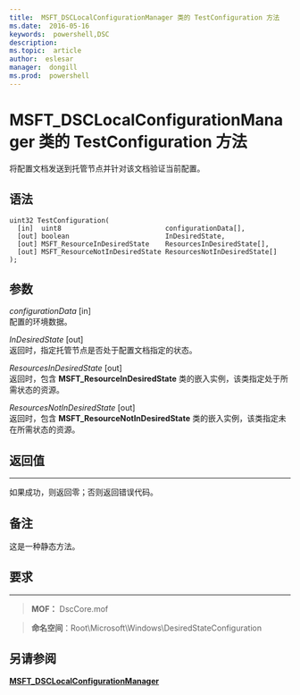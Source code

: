 ```yaml
---
title:  MSFT_DSCLocalConfigurationManager 类的 TestConfiguration 方法
ms.date:  2016-05-16
keywords:  powershell,DSC
description:  
ms.topic:  article
author:  eslesar
manager:  dongill
ms.prod:  powershell
---
```



# MSFT_DSCLocalConfigurationManager 类的 TestConfiguration 方法

将配置文档发送到托管节点并针对该文档验证当前配置。

语法
------

```mof
uint32 TestConfiguration(
  [in]  uint8                          configurationData[],
  [out] boolean                        InDesiredState,
  [out] MSFT_ResourceInDesiredState    ResourcesInDesiredState[],
  [out] MSFT_ResourceNotInDesiredState ResourcesNotInDesiredState[]
);
```

参数
----------

*configurationData* \[in\]  
配置的环境数据。

*InDesiredState* \[out\]  
返回时，指定托管节点是否处于配置文档指定的状态。

*ResourcesInDesiredState* \[out\]  
返回时，包含 **MSFT_ResourceInDesiredState** 类的嵌入实例，该类指定处于所需状态的资源。

*ResourcesNotInDesiredState* \[out\]  
返回时，包含 **MSFT_ResourceNotInDesiredState** 类的嵌入实例，该类指定未在所需状态的资源。

## 返回值
------------

如果成功，则返回零；否则返回错误代码。

## 备注

这是一种静态方法。

## 要求
------------
>**MOF：** DscCore.mof

>**命名空间**：Root\Microsoft\Windows\DesiredStateConfiguration


## 另请参阅


[**MSFT_DSCLocalConfigurationManager**](msft-dsclocalconfigurationmanager.md)


 

 





<!--HONumber=May16_HO3-->


